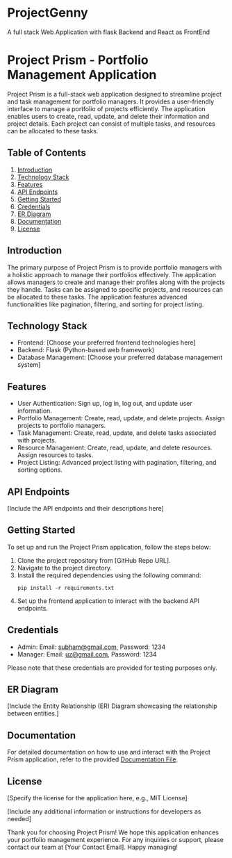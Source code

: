 # ProjectGenny
A full stack Web Application with flask Backend and React as FrontEnd
# Project Prism - Portfolio Management Application

Project Prism is a full-stack web application designed to streamline project and task management for portfolio managers. It provides a user-friendly interface to manage a portfolio of projects efficiently. The application enables users to create, read, update, and delete their information and project details. Each project can consist of multiple tasks, and resources can be allocated to these tasks.

## Table of Contents

1. [Introduction](#introduction)
2. [Technology Stack](#technology-stack)
3. [Features](#features)
4. [API Endpoints](#api-endpoints)
5. [Getting Started](#getting-started)
6. [Credentials](#credentials)
7. [ER Diagram](#er-diagram)
8. [Documentation](#documentation)
9. [License](#license)

## Introduction

The primary purpose of Project Prism is to provide portfolio managers with a holistic approach to manage their portfolios effectively. The application allows managers to create and manage their profiles along with the projects they handle. Tasks can be assigned to specific projects, and resources can be allocated to these tasks. The application features advanced functionalities like pagination, filtering, and sorting for project listing.

## Technology Stack

- Frontend: [Choose your preferred frontend technologies here]
- Backend: Flask (Python-based web framework)
- Database Management: [Choose your preferred database management system]

## Features

- User Authentication: Sign up, log in, log out, and update user information.
- Portfolio Management: Create, read, update, and delete projects. Assign projects to portfolio managers.
- Task Management: Create, read, update, and delete tasks associated with projects.
- Resource Management: Create, read, update, and delete resources. Assign resources to tasks.
- Project Listing: Advanced project listing with pagination, filtering, and sorting options.

## API Endpoints

[Include the API endpoints and their descriptions here]

## Getting Started

To set up and run the Project Prism application, follow the steps below:

1. Clone the project repository from [GitHub Repo URL].
2. Navigate to the project directory.
3. Install the required dependencies using the following command:
   ```
   pip install -r requirements.txt
   ```
4. Set up the frontend application to interact with the backend API endpoints.

## Credentials

- Admin: Email: subham@gmail.com, Password: 1234
- Manager: Email: uz@gmail.com, Password: 1234

Please note that these credentials are provided for testing purposes only.

## ER Diagram

[Include the Entity Relationship (ER) Diagram showcasing the relationship between entities.]

## Documentation

For detailed documentation on how to use and interact with the Project Prism application, refer to the provided [Documentation File](documentation.md).

## License

[Specify the license for the application here, e.g., MIT License]

[Include any additional information or instructions for developers as needed]

Thank you for choosing Project Prism! We hope this application enhances your portfolio management experience. For any inquiries or support, please contact our team at [Your Contact Email]. Happy managing!
